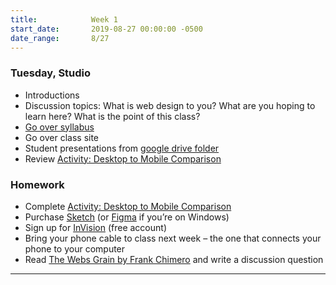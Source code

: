 ```yaml
---
title:            Week 1
start_date:       2019-08-27 00:00:00 -0500
date_range:       8/27
---
```


### Tuesday, Studio

- Introductions
- Discussion topics: What is web design to you? What are you hoping to learn here? What is the point of this class?
- [Go over syllabus](https://paper.dropbox.com/doc/Web-Advanced-Mobile-Design-Syllabus-Fall-2019--AjpYz2VJu9gumyJeCPepiE4bAQ-fzFxmISFjLVN8hsjt5JBc)
- Go over class site
- Student presentations from [google drive folder](https://drive.google.com/open?id=1RrsDHfp4k__wUfvP3Xn507sTjrF1VPHW)
- Review [Activity: Desktop to Mobile Comparison](../projects/desktop2mobile)

### Homework
- Complete [Activity: Desktop to Mobile Comparison](../projects/desktop2mobile)
- Purchase [Sketch](https://www.sketchapp.com/store/edu/) (or [Figma](https://www.figma.com/) if you&rsquo;re on Windows)
- Sign up for [InVision](https://www.invisionapp.com/) (free account)
- Bring your phone cable to class next week – the one that connects your phone to your computer
- Read [The Webs Grain by Frank Chimero](https://frankchimero.com/writing/the-webs-grain/) and write a discussion question

---
